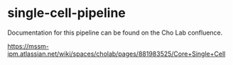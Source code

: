 # single-cell-pipeline

Documentation for this pipeline can be found on the Cho Lab confluence.

https://mssm-ipm.atlassian.net/wiki/spaces/cholab/pages/881983525/Core+Single+Cell
